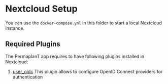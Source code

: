# Nextcloud Setup

You can use the `docker-compose.yml` in this folder to start a local Nextcloud instance.

## Required Plugins

The PermaplanT app requires to have following plugins installed in Nextcloud:

1. [user_oidc](https://github.com/nextcloud/user_oidc)
   This plugin allows to configure OpenID Connect providers for authentication
